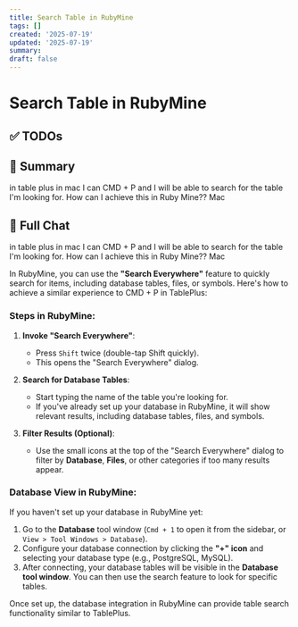 ```yaml
---
title: Search Table in RubyMine
tags: []
created: '2025-07-19'
updated: '2025-07-19'
summary:
draft: false
---
```


# Search Table in RubyMine

## ✅ TODOs


## 📌 Summary
in table plus in mac I can CMD + P and I will be able to search for the table I'm looking for. How can I achieve this in Ruby Mine?? Mac

## 🧠 Full Chat


in table plus in mac I can CMD + P and I will be able to search for the table I'm looking for. How can I achieve this in Ruby Mine?? Mac



In RubyMine, you can use the **"Search Everywhere"** feature to quickly search for items, including database tables, files, or symbols. Here's how to achieve a similar experience to CMD + P in TablePlus:

### Steps in RubyMine:
1. **Invoke "Search Everywhere"**:
   - Press `Shift` twice (double-tap Shift quickly).
   - This opens the "Search Everywhere" dialog.

2. **Search for Database Tables**:
   - Start typing the name of the table you're looking for.
   - If you've already set up your database in RubyMine, it will show relevant results, including database tables, files, and symbols.

3. **Filter Results (Optional)**:
   - Use the small icons at the top of the "Search Everywhere" dialog to filter by **Database**, **Files**, or other categories if too many results appear.

### Database View in RubyMine:
If you haven't set up your database in RubyMine yet:
1. Go to the **Database** tool window (`Cmd + 1` to open it from the sidebar, or `View > Tool Windows > Database`).
2. Configure your database connection by clicking the **"+" icon** and selecting your database type (e.g., PostgreSQL, MySQL).
3. After connecting, your database tables will be visible in the **Database tool window**. You can then use the search feature to look for specific tables.

Once set up, the database integration in RubyMine can provide table search functionality similar to TablePlus.